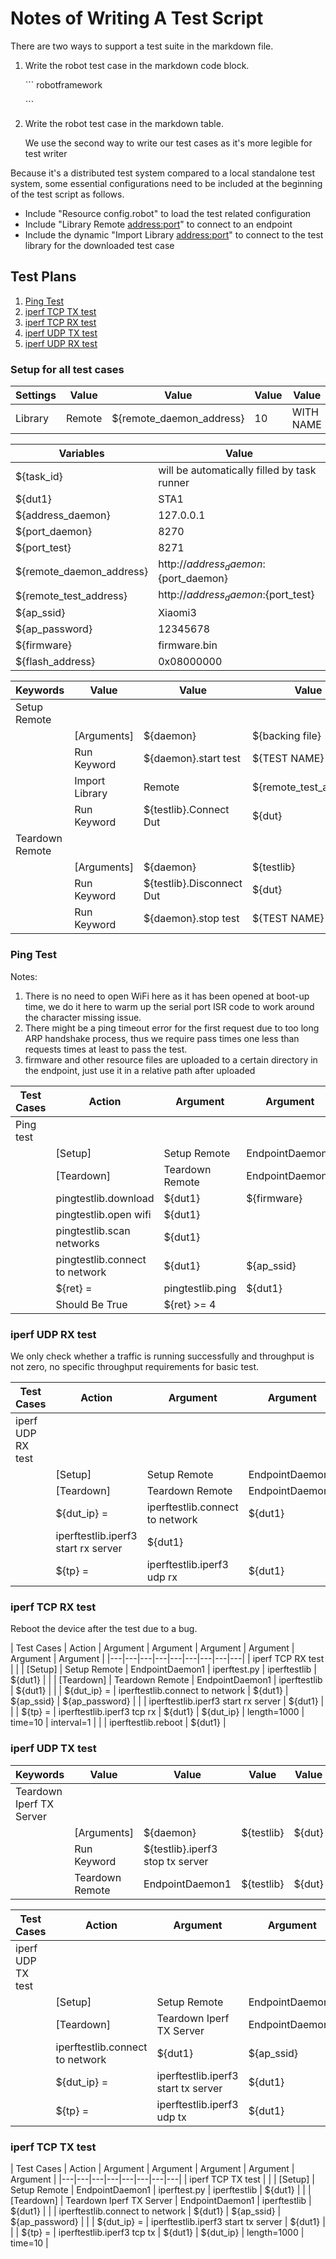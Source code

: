 # Notes of Writing A Test Script

There are two ways to support a test suite in the markdown file.

1. Write the robot test case in the markdown code block.

   \``` robotframework

   \```
2. Write the robot test case in the markdown table.

   We use the second way to write our test cases as it's more legible for test writer

Because it's a distributed test system compared to a local standalone test system, some essential configurations need to be included at the beginning of the test script as follows.

* Include "Resource config.robot" to load the test related configuration
* Include "Library Remote <address:port>" to connect to an endpoint
* Include the dynamic "Import Library <address:port>" to connect to the test library for the downloaded test case

## Test Plans
1. [Ping Test](#Ping_Test)
2. [iperf TCP TX test](#iperf_TCP_TX_test)
3. [iperf TCP RX test](#iperf_TCP_RX_test)
4. [iperf UDP TX test](#iperf_UDP_TX_test)
5. [iperf UDP RX test](#iperf_UDP_RX_test)

### Setup for all test cases

| Settings | Value | Value | Value | Value | Value |
|---|---|---|---|---|---|
| Library | Remote | ${remote_daemon_address} | 10 | WITH NAME | EndpointDaemon1 |

| Variables | Value |
|---|---|
| ${task_id} | will be automatically filled by task runner |
| ${dut1} | STA1 |
| ${address_daemon} | 127.0.0.1 |
| ${port_daemon} | 8270 |
| ${port_test} | 8271 |
| ${remote_daemon_address} | http://${address_daemon}:${port_daemon} |
| ${remote_test_address} | http://${address_daemon}:${port_test} |
| ${ap_ssid} | Xiaomi3 |
| ${ap_password} | 12345678 |
| ${firmware} | firmware.bin |
| ${flash_address} | 0x08000000 |

| Keywords | Value | Value | Value | Value | Value |
|---|---|---|---|---|---|
| Setup Remote |
| | [Arguments] | ${daemon} | ${backing file} | ${testlib} | ${dut} |
| | Run Keyword | ${daemon}.start test | ${TEST NAME} | ${backing file} | ${task_id} |
| | Import Library | Remote | ${remote_test_address} | WITH NAME | ${testlib} |
| | Run Keyword | ${testlib}.Connect Dut | ${dut} |
| Teardown Remote |
| | [Arguments] | ${daemon} | ${testlib} | ${dut} |
| | Run Keyword | ${testlib}.Disconnect Dut | ${dut} |
| | Run Keyword | ${daemon}.stop test | ${TEST NAME} | ${TEST STATUS} |

### Ping Test

Notes:

1. There is no need to open WiFi here as it has been opened at boot-up time, we do it here to warm up the serial port ISR code to work around the character missing issue.
2. There might be a ping timeout error for the first request due to too long ARP handshake process, thus we require pass times one less than requests times at least to pass the test.
3. firmware and other resource files are uploaded to a certain directory in the endpoint, just use it in a relative path after uploaded

| Test Cases | Action | Argument | Argument | Argument | Argument | Argument |
|---|---|---|---|---|---|---|
| Ping test |
| | [Setup] | Setup Remote | EndpointDaemon1 | pingtest.py | pingtestlib | ${dut1} |
| | [Teardown] | Teardown Remote | EndpointDaemon1 | pingtestlib | ${dut1} |
| | pingtestlib.download | ${dut1} | ${firmware} | ${flash_address} |
| | pingtestlib.open wifi | ${dut1} |
| | pingtestlib.scan networks | ${dut1} |
| | pingtestlib.connect to network | ${dut1} | ${ap_ssid} | ${ap_password} |
| | ${ret} = | pingtestlib.ping | ${dut1} | AP | 5 |
| | Should Be True | ${ret} >= 4 |

### iperf UDP RX test

We only check whether a traffic is running successfully and throughput is not zero, no specific throughput requirements for basic test.

| Test Cases | Action | Argument | Argument | Argument | Argument | Argument | Argument | Argument |
|---|---|---|---|---|---|---|---|---|
| iperf UDP RX test |
| | [Setup] | Setup Remote | EndpointDaemon1 | iperftest.py | iperftestlib | ${dut1} |
| | [Teardown] | Teardown Remote | EndpointDaemon1 | iperftestlib | ${dut1} |
| | ${dut_ip} = | iperftestlib.connect to network | ${dut1} | ${ap_ssid} | ${ap_password} |
| | iperftestlib.iperf3 start rx server | ${dut1} |
| | ${tp} = | iperftestlib.iperf3 udp rx | ${dut1} | ${dut_ip} | length=1000 | bandwidth=40M | time=10 | interval=1 |

### iperf TCP RX test
Reboot the device after the test due to a bug.

| Test Cases | Action | Argument | Argument | Argument | Argument | Argument | Argument |
|---|---|---|---|---|---|---|---|---|
| iperf TCP RX test |
| | [Setup] | Setup Remote | EndpointDaemon1 | iperftest.py | iperftestlib | ${dut1} |
| | [Teardown] | Teardown Remote | EndpointDaemon1 | iperftestlib | ${dut1} |
| | ${dut_ip} = | iperftestlib.connect to network | ${dut1} | ${ap_ssid} | ${ap_password} |
| | iperftestlib.iperf3 start rx server | ${dut1} |
| | ${tp} = | iperftestlib.iperf3 tcp rx | ${dut1} | ${dut_ip} | length=1000 | time=10 | interval=1 |
| | iperftestlib.reboot | ${dut1} |

### iperf UDP TX test
| Keywords | Value | Value | Value | Value | Value |
|---|---|---|---|---|---|
| Teardown Iperf TX Server |
| | [Arguments] | ${daemon} | ${testlib} | ${dut} |
| | Run Keyword | ${testlib}.iperf3 stop tx server |
| | Teardown Remote | EndpointDaemon1 | ${testlib} | ${dut} |

| Test Cases | Action | Argument | Argument | Argument | Argument | Argument | Argument |
|---|---|---|---|---|---|---|---|
| iperf UDP TX test |
| | [Setup] | Setup Remote | EndpointDaemon1 | iperftest.py | iperftestlib | ${dut1} |
| | [Teardown] | Teardown Iperf TX Server | EndpointDaemon1 | iperftestlib | ${dut1} |
| | iperftestlib.connect to network | ${dut1} | ${ap_ssid} | ${ap_password} |
| | ${dut_ip} = | iperftestlib.iperf3 start tx server | ${dut1} |
| | ${tp} = | iperftestlib.iperf3 udp tx | ${dut1} | ${dut_ip} | length=1000 | bandwidth=40M | time=10 |

### iperf TCP TX test

| Test Cases | Action | Argument | Argument | Argument | Argument | Argument |
|---|---|---|---|---|---|---|---|
| iperf TCP TX test |
| | [Setup] | Setup Remote | EndpointDaemon1 | iperftest.py | iperftestlib | ${dut1} |
| | [Teardown] | Teardown Iperf TX Server | EndpointDaemon1 | iperftestlib | ${dut1} |
| | iperftestlib.connect to network | ${dut1} | ${ap_ssid} | ${ap_password} |
| | ${dut_ip} = | iperftestlib.iperf3 start tx server | ${dut1} |
| | ${tp} = | iperftestlib.iperf3 tcp tx | ${dut1} | ${dut_ip} | length=1000 | time=10 |
